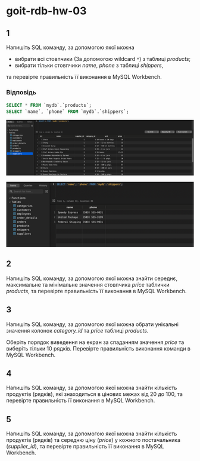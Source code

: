 # goit-rdb-hw-03

## 1

Напишіть SQL команду, за допомогою якої можна

* вибрати всі стовпчики (За допомогою wildcard `*`) з таблиці _products_;
* вибрати тільки стовпчики _name_, _phone_ з таблиці _shippers_,

та перевірте правильність її виконання в MySQL Workbench.

### Відповідь

```sql
SELECT * FROM `mydb`.`products`;
SELECT `name`, `phone` FROM `mydb`.`shippers`;
```

![select *](img/1-1.png)

![alt text](img/1-2.png)

## 2

Напишіть SQL команду, за допомогою якої можна знайти середнє, максимальне та мінімальне значення стовпчика _price_ таблички _products_, та перевірте правильність її виконання в MySQL Workbench.

## 3

Напишіть SQL команду, за допомогою якої можна обрати унікальні значення колонок _category_id_ та _price_ таблиці _products_.

Оберіть порядок виведення на екран за спаданням значення _price_ та виберіть тільки 10 рядків. Перевірте правильність виконання команди в MySQL Workbench.

## 4

Напишіть SQL команду, за допомогою якої можна знайти кількість продуктів (рядків), які знаходиться в цінових межах від 20 до 100, та перевірте правильність її виконання в MySQL Workbench.

## 5

Напишіть SQL команду, за допомогою якої можна знайти кількість продуктів (рядків) та середню ціну (_price_) у кожного постачальника (_supplier_id_), та перевірте правильність її виконання в MySQL Workbench.
